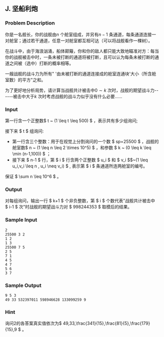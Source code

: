 ## J. 坚船利炮

### Problem Description

你是一名舰长，你的战舰由$n$ 个舱室组成，并另有$n-1$ 条通道，每条通道连接一对舱室；通过若干通道，任意一对舱室都互相可达（可以将战舰看作一棵树）。

在战斗中，由于海浪汹涌，船体颠簸，你和你的敌人都只能大致地瞄准对方：每当你的战舰被击中时，一条未被打断的通道将被打断，且可以认为每条未被打断的通道之间被（选中）打断的概率相等。

一艘战舰的战斗力为所有"
'由未被打断的通道连接成的舱室连通块'大小（所含舱室数）的平方"之和。

为了更好地分析局势，请计算当战舰共计被击中$0 \sim k$ 次时，战舰的期望战斗力------被击中大于$k$ 次时考虑战舰的战斗力似乎没有什么必要......

### Input

第一行含一个正整数$ t ~ (1 \leq t \leq 500) $ ，表示共有多少组询问;

接下来 $ t $ 组询问:
- 第一行含三个整数：用于在视觉上分割询问的一个数 $ sp=25500 $ ，战舰的舱室数$ n ~ (1 \leq n \leq 2 \times 10^5) $     ，和参数 $ k ~ (0 \leq k \leq \min (n-1,100)) $ ；
- 接下来 $ n-1 $ 行，第 $ i $ 行含两个正整数 $ u_i $ 和 $ v_i $$~(1 \leq u_i,v_i \leq n , u_i \neq v_i) $     , 表示第 $ i $ 条通道所连两舱室的编号。

保证 $ \sum n \leq 10^6 $ 。

### Output

对每组询问，输出一行 $ k+1 $ 个非负整数，第 $ i $ 个数代表"战舰共计被击中 $ i-1 $ 次"时战舰的期望战斗力对 $ 998244353 $ 取模后的结果。

### Sample Input

```plain
2
25500 3 2
1 2
1 3
25500 7 5
2 5
7 1
4 5
4 7
5 6
3 7
```

### Sample Output

```plain
9 5 3
49 33 532397011 598946628 133099259 9
```

### Hint

询问2的各答案真实值依次为$ 49,33,\frac{341}{15},\frac{81}{5},\frac{179}{15},9 $ 。

